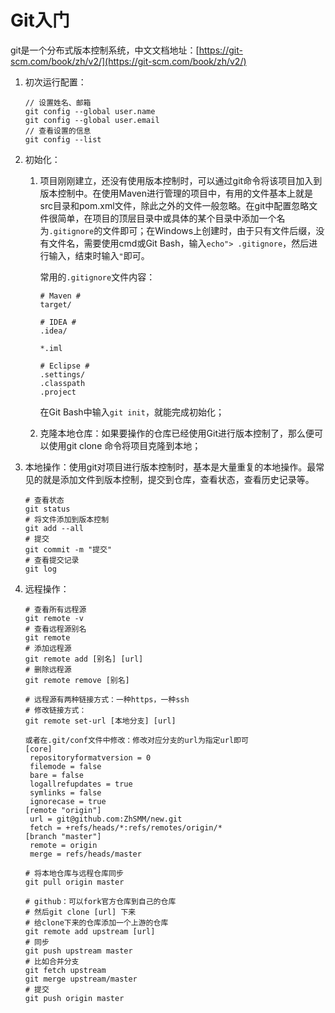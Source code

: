 # Git入门

git是一个分布式版本控制系统，中文文档地址：[https://git-scm.com/book/zh/v2/](https://git-scm.com/book/zh/v2/)

1. 初次运行配置：

   ```
   // 设置姓名、邮箱
   git config --global user.name
   git config --global user.email
   // 查看设置的信息
   git config --list
   ```

2. 初始化：

   1. 项目刚刚建立，还没有使用版本控制时，可以通过git命令将该项目加入到版本控制中。在使用Maven进行管理的项目中，有用的文件基本上就是src目录和pom.xml文件，除此之外的文件一般忽略。在git中配置忽略文件很简单，在项目的顶层目录中或具体的某个目录中添加一个名为`.gitignore`的文件即可；在Windows上创建时，由于只有文件后缀，没有文件名，需要使用cmd或Git Bash，输入`echo"> .gitignore`，然后进行输入，结束时输入`"`即可。

      常用的`.gitignore`文件内容：

      ```
      # Maven #
      target/
      
      # IDEA #
      .idea/
      
      *.iml
      
      # Eclipse #
      .settings/
      .classpath
      .project
      ```

      在Git Bash中输入`git init`，就能完成初始化；

   2. 克隆本地仓库：如果要操作的仓库已经使用Git进行版本控制了，那么便可以使用git clone 命令将项目克隆到本地；

3. 本地操作：使用git对项目进行版本控制时，基本是大量重复的本地操作。最常见的就是添加文件到版本控制，提交到仓库，查看状态，查看历史记录等。

   ```
   # 查看状态
   git status
   # 将文件添加到版本控制
   git add --all
   # 提交
   git commit -m "提交"
   # 查看提交记录
   git log
   ```

4. 远程操作：

   ```
   # 查看所有远程源
   git remote -v
   # 查看远程源别名
   git remote
   # 添加远程源
   git remote add [别名] [url]
   # 删除远程源
   git remote remove [别名]
   
   # 远程源有两种链接方式：一种https，一种ssh
   # 修改链接方式：
   git remote set-url [本地分支] [url] 
   
   或者在.git/conf文件中修改：修改对应分支的url为指定url即可
   [core]
   	repositoryformatversion = 0
   	filemode = false
   	bare = false
   	logallrefupdates = true
   	symlinks = false
   	ignorecase = true
   [remote "origin"]
   	url = git@github.com:ZhSMM/new.git
   	fetch = +refs/heads/*:refs/remotes/origin/*
   [branch "master"]
   	remote = origin
   	merge = refs/heads/master
   
   # 将本地仓库与远程仓库同步
   git pull origin master
   
   # github：可以fork官方仓库到自己的仓库
   # 然后git clone [url] 下来
   # 给clone下来的仓库添加一个上游的仓库
   git remote add upstream [url]
   # 同步
   git push upstream master
   # 比如合并分支
   git fetch upstream
   git merge upstream/master
   # 提交
   git push origin master
   ```

   

   